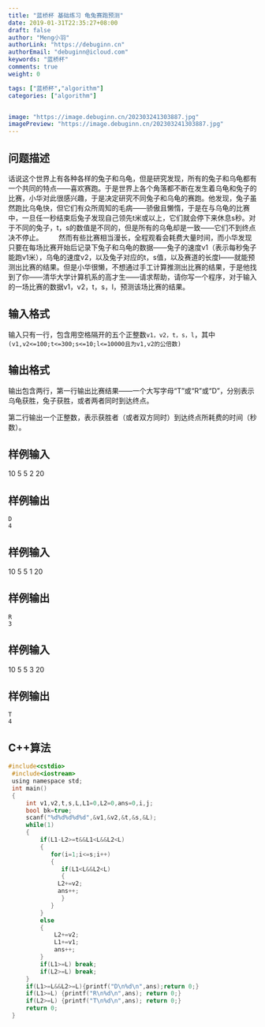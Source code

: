 ```yaml
---
title: "蓝桥杯 基础练习 龟兔赛跑预测"
date: 2019-01-31T22:35:27+08:00
draft: false
author: "Meng小羽"
authorLink: "https://debuginn.cn"
authorEmail: "debuginn@icloud.com"
keywords: "蓝桥杯"
comments: true
weight: 0

tags: ["蓝桥杯","algorithm"]
categories: ["algorithm"]


image: "https://image.debuginn.cn/202303241303887.jpg"
imagePreview: "https://image.debuginn.cn/202303241303887.jpg"
---
```


## 问题描述

话说这个世界上有各种各样的兔子和乌龟，但是研究发现，所有的兔子和乌龟都有一个共同的特点——喜欢赛跑。于是世界上各个角落都不断在发生着乌龟和兔子的比赛，小华对此很感兴趣，于是决定研究不同兔子和乌龟的赛跑。他发现，兔子虽然跑比乌龟快，但它们有众所周知的毛病——骄傲且懒惰，于是在与乌龟的比赛中，一旦任一秒结束后兔子发现自己领先t米或以上，它们就会停下来休息s秒。对于不同的兔子，t，s的数值是不同的，但是所有的乌龟却是一致——它们不到终点决不停止。
 　　然而有些比赛相当漫长，全程观看会耗费大量时间，而小华发现只要在每场比赛开始后记录下兔子和乌龟的数据——兔子的速度v1（表示每秒兔子能跑v1米），乌龟的速度v2，以及兔子对应的t，s值，以及赛道的长度l——就能预测出比赛的结果。但是小华很懒，不想通过手工计算推测出比赛的结果，于是他找到了你——清华大学计算机系的高才生——请求帮助，请你写一个程序，对于输入的一场比赛的数据v1，v2，t，s，l，预测该场比赛的结果。

## 输入格式

输入只有一行，包含用空格隔开的五个正整数`v1，v2，t，s，l`，其中`(v1,v2<=100;t<=300;s<=10;l<=10000且为v1,v2的公倍数)`

## 输出格式

输出包含两行，第一行输出比赛结果——一个大写字母“T”或“R”或“D”，分别表示乌龟获胜，兔子获胜，或者两者同时到达终点。

第二行输出一个正整数，表示获胜者（或者双方同时）到达终点所耗费的时间（秒数）。

## 样例输入

10 5 5 2 20

## 样例输出

```shell
D
4
```

## 样例输入

10 5 5 1 20

## 样例输出

```shell
R
3
```

## 样例输入

10 5 5 3 20

## 样例输出

```shell
T
4
```

## C++算法

```c
#include<cstdio>
 #include<iostream>
 using namespace std;
 int main()
 {
     int v1,v2,t,s,L,L1=0,L2=0,ans=0,i,j;
     bool bk=true;
     scanf("%d%d%d%d%d",&v1,&v2,&t,&s,&L);
     while(1)
     {
         if(L1-L2>=t&&L1<L&&L2<L)
         {
            for(i=1;i<=s;i++)
            {
               if(L1<L&&L2<L)
               {
              L2+=v2;
              ans++;
               }
            }
         }
         else
         {
             L2+=v2;
             L1+=v1;
             ans++;
         }
         if(L1>=L) break;
         if(L2>=L) break;
     }
     if(L1>=L&&L2>=L){printf("D\n%d\n",ans);return 0;}
     if(L1>=L) {printf("R\n%d\n",ans); return 0;}
     if(L2>=L) {printf("T\n%d\n",ans); return 0;}
     return 0;
 }

```